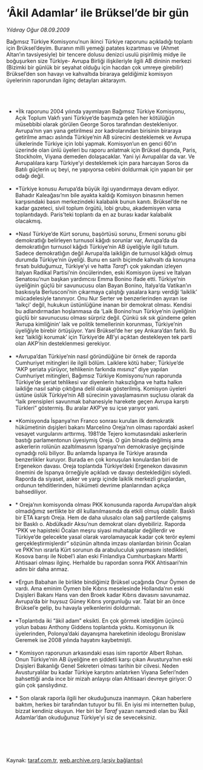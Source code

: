 # ‘Âkil Adamlar’ ile Brüksel’de bir gün

*Yıldıray Oğur 08.09.2009*

<div class="taraf_structure_2col_1zq">
<div class="margen_n">



 <p>Bağımsız Türkiye Komisyonu’nun ikinci Türkiye raporunu açıkladığı toplantı için Brüksel’deyim. Buranın milli yemeği patates kızartması ve (Ahmet Altan’ın tavsiyesiyle) bir tencere dolusu denizci usulü pişirilmiş midye ile boğuşurken size Türkiye- Avrupa Birliği ilişkileriyle ilgili AB dininin merkezi (Bizimki bir günlük bir seyahat olduğu için hacdan çok umreye girebilir) Brüksel’den son havayı ve kahvaltıda biraraya geldiğimiz komisyon üyelerinin raporundan ilginç detayları aktarayım.<br/><br/><br/>
</p><ul><br/>
<li>*İlk raporunu 2004 yılında yayımlayan Bağımsız Türkiye Komisyonu, Açık Toplum Vakfı yani Türkiye’de başımıza gelen her kötülüğün müsebbibi olarak görülen George Soros tarafından destekleniyor. Avrupa’nın yan yana getirilmesi zor kadrolarından birisinin biraraya getirilme amacı aslında Türkiye’nin AB sürecini desteklemek ve Avrupa ülkelerinde Türkiye için lobi yapmak. Komisyon’un en genci 60’ın üzerinde olan ünlü üyeleri bu raporu anlatmak için Brüksel dışında, Paris, Stockholm, Viyana demeden dolaşacaklar. Yani iyi Avrupalılar da var. Ve Avrupalılara karşı Türkiye’yi desteklemek için para harcayan Soros da Batılı güçlerin uç beyi, ne yapıyorsa cebini doldurmak için yapan bir şer odağı değil.<br/></li><br/>
<li>*Türkiye konusu Avrupa’da büyük ilgi uyandırmaya devam ediyor. Bahadır Kaleağası’nın bile ayakta kaldığı Komisyon binasının hemen karşısındaki basın merkezindeki kalabalık bunun kanıtı. Brüksel’de ne kadar gazeteci, sivil toplum örgütü, lobi grubu, akademisyen varsa toplantıdaydı. Paris’teki toplantı da en az burası kadar kalabalık olacakmış.<br/></li><br/>
<li>*Nasıl Türkiye’de Kürt sorunu, başörtüsü sorunu, Ermeni sorunu gibi demokratlığı belirleyen turnusol kâğıdı sorunlar var, Avrupa’da da demokratlığın turnusol kâğıdı Türkiye’nin AB üyeliğiyle ilgili tutum. Sadece demokratlığın değil Avrupa’da laikliğin de turnusol kâğıdı olmuş durumda Türkiye’nin üyeliği. Bunu en sarih biçimde kahvaltı da konuşma fırsatı bulduğumuz, Türkiye’yi ve hatta <i>Taraf</i>’ı çok yakından izleyen İtalyan Radikal Partisi’nin öncülerinden, eski Komisyon üyesi ve İtalyan Senatosu’nun başkan yardımcısı Emma Bonino ifade etti. Türkiye’nin üyeliğinin güçlü bir savunucusu olan Bayan Bonino, İtalya’da Vatikan’ın baskısıyla Berlusconi’nin çıkarmaya çalıştığı yasalara karşı verdiği ‘laiklik’ mücadelesiyle tanınıyor. Onu Nur Serter ve benzerlerinden ayıran ise ‘laikçi’ değil, hukukun üstünlüğüne inanan bir demokrat olması. Kendisi bu adlandırmadan hoşlanmasa da ‘Laik Bonino’nun Türkiye’nin üyeliğinin güçlü bir savunucusu olması sürpriz değil. Çünkü sık sık gündeme gelen ‘Avrupa kimliğinin’ laik ve politik temellerinin korunması, Türkiye’nin üyeliğiyle birebir örtüşüyor. Yani Brüksel’de her şey Ankara’dan farklı. Bu kez ‘laikliği korumak’ için Türkiye’de AB’yi açıktan destekleyen tek parti olan AKP’nin desteklenmesi gerekiyor.<br/></li><br/>
<li>*Avrupa’dan Türkiye’nin nasıl göründüğüne bir örnek de raporda Cumhuriyet mitingleri ile ilgili bölüm. Laiklere kötü haber; Türkiye’de “AKP şeriata yürüyor, tehlikenin farkında mısınız” diye yapılan Cumhuriyet mitingleri, Bağımsız Türkiye Komisyonu’nun raporunda Türkiye’de şeriat tehlikesi var diyenlerin haksızlığına ve hatta halkın laikliğe nasıl sahip çıktığına delil olarak gösterilmiş. Komisyon üyeleri üstüne üslük Türkiye’nin AB sürecinin yavaşlamasının suçlusu olarak da “laik prensipleri savunmak bahanesiyle harekete geçen Avrupa karşıtı Türkleri” göstermiş. Bu aralar AKP’ye su içse yarıyor yani. <br/></li><br/>
<li>*Komisyonda İspanya‘nın Franco sonrası kurulan ilk demokratik hükümetinin dışişleri bakanı Marcelino Oreja’nın olması rapordaki askerî vesayet vurgularını arttırmış. 1981’de Tejero komutasındaki askerlerin bastığı parlamentonun üyesiymiş Oreja. O gün binada değilmiş ama askerlerin rolünün azaltılmasının İspanya’nın demokrasiye geçişinde oynadığı rolü biliyor. Bu anlamda İspanya ile Türkiye arasında benzerlikler kuruyor. Burada en çok konuşulan konulardan biri de Ergenekon davası. Oreja toplantıda Türkiye’deki Ergenekon davasının önemini de İspanya örneğiyle açıkladı ve davayı desteklediğini söyledi. Raporda da siyaset, asker ve yargı içinde laiklik merkezli gruplardan, ordunun tehditlerinden, hükümeti devrime planlarından açıkça bahsediliyor.<br/></li><br/>
<li>* Oreja’nın komisyonda olması PKK konusunda raporda Avrupa’dan alışık olmadığımız sertlikte bir dil kullanılmasında da etkili olmuş olabilir. Basklı bir ETA karşıtı Oreja. Hem de daha ulusalcı olan sağ partilerde çalışmış bir Basklı o. Abdülkadir Aksu’nun demokrat olanı diyebiliriz. Raporda “PKK ve hapisteki Öcalan meşru siyasi muhataplar değillerdir ve Türkiye’de gelecekte yasal olarak varolamayacak kadar çok terör eylemi gerçekleştirmişlerdir” sözünün altında imzası olanlardan birinin Öcalan ve PKK’nın ısrarla Kürt sorunun da arabuluculuk yapmasını istedikleri, Kosova barışı ile Nobel’i alan eski Finlandiya Cumhurbaşkanı Martti Ahtisaari olması ilginç. Herhalde bu rapordan sonra PKK Ahtisaari’nin adını bir daha anmaz.<br/></li><br/>
<li>*Ergun Babahan ile birlikte bindiğimiz Brüksel uçağında Onur Öymen de vardı. Ama eminim Öymen bile Kıbrıs meselesinde Hollanda’nın eski Dışişleri Bakanı Hans van den Broek kadar Kıbrıs davasını savunamaz. Avrupa’da bir huysuz Güney Kıbrıs yorgunluğu var. Talat bir an önce Brüksel’e gelip, bu havayla yelkenlerini doldurmalı.<br/></li><br/>
<li>*Toplantıda iki “âkil adam” eksikti. En çok görmek istediğim üçüncü yolun babası Anthony Giddens toplantıda yoktu. Komisyonun ilk üyelerinden, Polonya’daki dayanışma hareketinin ideologu Bronislaw Geremek ise 2008 yılında hayatını kaybetmişti.<br/></li><br/>
<li>* Komisyon raporunun arkasındaki esas isim raportör Albert Rohan. Onun Türkiye’nin AB üyeliğine en şiddetli karşı çıkan Avusturya’nın eski Dışişleri Bakanlığı Genel Sekreteri olması tarihin bir cilvesi. Neden Avusturyalılar bu kadar Türkiye karşıtını anlatırken Viyana Seferi’nden bahsettiği anda ince bir mizah anlayışı olan Ahtisaari devreye giriyor: O gün çok şanslıydınız.<br/></li><br/>
<li>* Son olarak raporla ilgili her okuduğunuza inanmayın. Çıkan haberlere baktım, herkes bir tarafından tutuyor bu fili. En iyisi mi internetten bulup, bizzat kendiniz okuyun. Her biri bir <i>Taraf</i> yazarı namzedi olan bu ‘Âkil Adamlar’dan okuduğunuz Türkiye’yi siz de seveceksiniz.</li></ul>
<br/>
<br/>
<br/>



<br/>


<div id="taraf_not">
</div>

</div>


</div>

Kaynak: [taraf.com.tr](http://taraf.com.tr:80/makale/7305.htm), [web.archive.org (arşiv bağlantısı)](http://web.archive.org/web/20100113113648/http://taraf.com.tr:80/makale/7305.htm)
